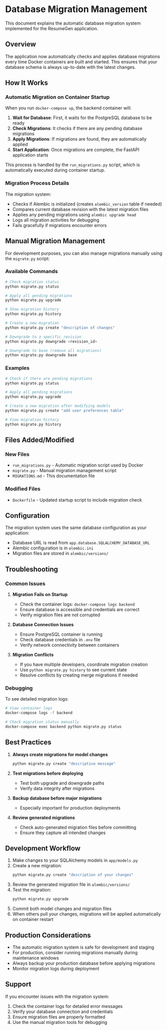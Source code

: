 # Database Migration Management

This document explains the automatic database migration system implemented for the ResumeGen application.

## Overview

The application now automatically checks and applies database migrations every time Docker containers are built and started. This ensures that your database schema is always up-to-date with the latest changes.

## How It Works

### Automatic Migration on Container Startup

When you run `docker-compose up`, the backend container will:

1. **Wait for Database**: First, it waits for the PostgreSQL database to be ready
2. **Check Migrations**: It checks if there are any pending database migrations
3. **Apply Migrations**: If migrations are found, they are automatically applied
4. **Start Application**: Once migrations are complete, the FastAPI application starts

This process is handled by the `run_migrations.py` script, which is automatically executed during container startup.

### Migration Process Details

The migration system:
- Checks if Alembic is initialized (creates `alembic_version` table if needed)
- Compares current database revision with the latest migration files
- Applies any pending migrations using `alembic upgrade head`
- Logs all migration activities for debugging
- Fails gracefully if migrations encounter errors

## Manual Migration Management

For development purposes, you can also manage migrations manually using the `migrate.py` script:

### Available Commands

```bash
# Check migration status
python migrate.py status

# Apply all pending migrations
python migrate.py upgrade

# Show migration history
python migrate.py history

# Create a new migration
python migrate.py create "description of changes"

# Downgrade to a specific revision
python migrate.py downgrade <revision_id>

# Downgrade to base (remove all migrations)
python migrate.py downgrade base
```

### Examples

```bash
# Check if there are pending migrations
python migrate.py status

# Apply all pending migrations
python migrate.py upgrade

# Create a new migration after modifying models
python migrate.py create "add user preferences table"

# View migration history
python migrate.py history
```

## Files Added/Modified

### New Files
- `run_migrations.py` - Automatic migration script used by Docker
- `migrate.py` - Manual migration management script
- `MIGRATIONS.md` - This documentation file

### Modified Files
- `Dockerfile` - Updated startup script to include migration check

## Configuration

The migration system uses the same database configuration as your application:
- Database URL is read from `app.database.SQLALCHEMY_DATABASE_URL`
- Alembic configuration is in `alembic.ini`
- Migration files are stored in `alembic/versions/`

## Troubleshooting

### Common Issues

1. **Migration Fails on Startup**
   - Check the container logs: `docker-compose logs backend`
   - Ensure database is accessible and credentials are correct
   - Verify migration files are not corrupted

2. **Database Connection Issues**
   - Ensure PostgreSQL container is running
   - Check database credentials in `.env` file
   - Verify network connectivity between containers

3. **Migration Conflicts**
   - If you have multiple developers, coordinate migration creation
   - Use `python migrate.py history` to see current state
   - Resolve conflicts by creating merge migrations if needed

### Debugging

To see detailed migration logs:
```bash
# View container logs
docker-compose logs -f backend

# Check migration status manually
docker-compose exec backend python migrate.py status
```

## Best Practices

1. **Always create migrations for model changes**
   ```bash
   python migrate.py create "descriptive message"
   ```

2. **Test migrations before deploying**
   - Test both upgrade and downgrade paths
   - Verify data integrity after migrations

3. **Backup database before major migrations**
   - Especially important for production deployments

4. **Review generated migrations**
   - Check auto-generated migration files before committing
   - Ensure they capture all intended changes

## Development Workflow

1. Make changes to your SQLAlchemy models in `app/models.py`
2. Create a new migration:
   ```bash
   python migrate.py create "description of your changes"
   ```
3. Review the generated migration file in `alembic/versions/`
4. Test the migration:
   ```bash
   python migrate.py upgrade
   ```
5. Commit both model changes and migration files
6. When others pull your changes, migrations will be applied automatically on container restart

## Production Considerations

- The automatic migration system is safe for development and staging
- For production, consider running migrations manually during maintenance windows
- Always backup your production database before applying migrations
- Monitor migration logs during deployment

## Support

If you encounter issues with the migration system:
1. Check the container logs for detailed error messages
2. Verify your database connection and credentials
3. Ensure migration files are properly formatted
4. Use the manual migration tools for debugging
